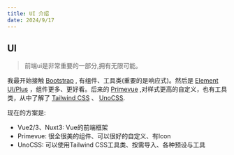 ```yaml
---
title: UI 介绍
date: 2024/9/17
---
```


## UI

> 前端ui是非常重要的一部分,拥有无限可能。

我最开始接触 [Bootstrap](https://v5.bootcss.com/) , 有组件、工具类(重要的是响应式)。然后是 [Element UI/Plus](https://element-plus.org/zh-CN/) ，组件更多、更好看。后来的 [Primevue](https://primevue.org/) ,对样式更高的自定义，也有工具类，从中了解了 [Tailwind CSS](https://tailwindcss.com/) 、 [UnoCSS](https://tailwindcss.com/).

现在的方案是: 

+ Vue2/3、Nuxt3: Vue的前端框架
+ Primevue: 很全很美的组件、可以很好的自定义、有Icon
+ UnoCSS: 可以使用Tailwind CSS工具类、按需导入、各种预设与工具

